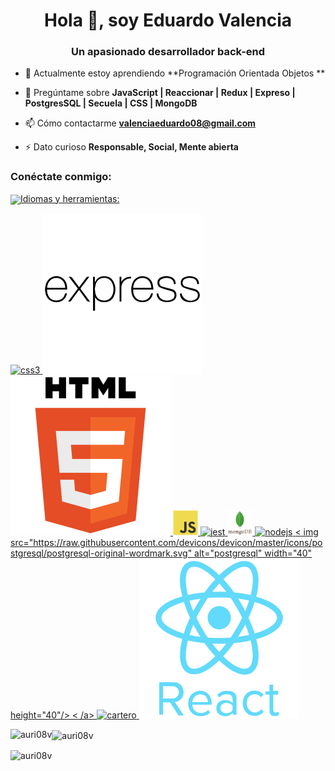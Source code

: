 <h1 align="center">Hola 👋, soy Eduardo Valencia</h1>
<h3 align="center">Un apasionado desarrollador back-end</h3>

- 🌱 Actualmente estoy aprendiendo **Programación Orientada Objetos **

- 💬 Pregúntame sobre **JavaScript | Reaccionar | Redux | Expreso | PostgresSQL | Secuela | CSS | MongoDB**

- 📫 Cómo contactarme **valenciaeduardo08@gmail.com**

- ⚡ Dato curioso **Responsable, Social, Mente abierta**

<h3 align="left">Conéctate conmigo:</h3>
<p align="left">
<a href="https://linkedin.com/in/eduardo valencia" target="blank"><img align="center" src="https://raw.githubusercontent.


<h3 align="left">Idiomas y herramientas:</h3>
<p align="left"> <a href="https://www.w3schools.com/css/" target="_blank" rel="noreferrer"> <img src="https://raw.githubusercontent. com/devicons/devicon/master/icons/css3/css3-original-wordmark.svg" alt="css3" width="40" height="40"/> </a> <a href="https:// expressjs.com" target="_blank" rel="noreferrer"> <img src="https://raw.githubusercontent.com/devicons/devicon/master/icons/express/express-original-wordmark.svg" alt= "express" ancho="40" alto="40"/> </a> <a href="https://www.w3.org/html/" target="_blank" rel="noreferrer"> <img src="https://raw.githubusercontent.com/devicons/devicon/master/icons/html5/html5-original-wordmark.svg" alt ="html5" ancho="40" alto="40"/> </a> <a href="https://developer.mozilla.org/en-US/docs/Web/JavaScript" target="_blank" rel="noreferrer"> <img src="https://raw.githubusercontent.com/devicons/devicon/master/icons/javascript/javascript-original.svg" alt="javascript" width="40" height=" 40"/> </a> <a href="https://jestjs.io" target="_blank" rel="noreferrer"> <img src="https://www.vectorlogo.zona/logos/jestjsio/jestjsio-icon.svg" alt="jest" width="40" height="40"/> </a> <a href="https://www.mongodb.com/" objetivo ="_blank" rel="noreferrer"> <img src="https://raw.githubusercontent.com/devicons/devicon/master/icons/mongodb/mongodb-original-wordmark.svg" alt="mongodb" width= "40" altura="40"/> </a> <a href="https://nodejs.org" target="_blank" rel="noreferrer"> <img src="https://raw.githubusercontent .com/devicons/devicon/master/icons/nodejs/nodejs-original-wordmark.svg" alt="nodejs" width="40" height="40"/> </a> <a href="https://www.postgresql.org" target="_blank" rel="noreferrer"> < img src="https://raw.githubusercontent.com/devicons/devicon/master/icons/postgresql/postgresql-original-wordmark.svg" alt="postgresql" width="40" height="40"/> < /a> <a href="https://postman.com" target="_blank" rel="noreferrer"> <img src="https://www.vectorlogo.zone/logos/getpostman/getpostman-icon. svg" alt="cartero" width="40" height="40"/> </a> <a href="https://reactjs.org/" target="_blank" rel="noreferrer"> <img src="https://raw.githubusercontent.com/devicons/devicon/master/icons/react/react-original-wordmark.svg" alt=" reaccionar" ancho="40" alto="40"/> </a> </p>

<p><img align="left" src="https://github-readme-stats.vercel.app/api/top-langs?username=auri08v&show_icons=true&locale=en&layout=compact" alt="auri08v" /> </p>

<p> <img align="center" src="https://github-readme-stats.vercel.app/api?username=auri08v&show_icons=true&locale=en" alt="auri08v" /> </p>

<p><img align="center" src="https://github-readme-streak-stats.herokuapp.com/?user=auri08v&" alt="auri08v" /></p>
